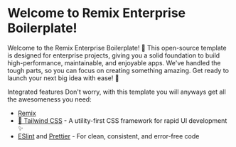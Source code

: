 # Welcome to Remix Enterprise Boilerplate!

Welcome to the Remix Enterprise Boilerplate! 🚀 This open-source template is designed for enterprise projects, giving you a solid foundation to build high-performance, maintainable, and enjoyable apps. We've handled the tough parts, so you can focus on creating something amazing. Get ready to launch your next big idea with ease! 🎉

Integrated features
Don't worry, with this template you will anyways get all the awesomeness you need:

- [Remix ](https://remix.run/)
- [💅 Tailwind CSS](https://tailwindcss.com/) - A utility-first CSS framework for rapid UI development ✨
- [ESlint](https://eslint.org/) and [Prettier](https://prettier.io/) - For clean, consistent, and error-free code

